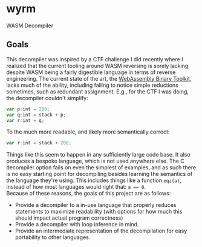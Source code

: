 # wyrm
WASM Decompiler

## Goals
This decompiler was inspired by a CTF challenge I did recently where I realized that the current tooling around WASM reversing is sorely lacking, despite WASM being a fairly digestible language in terms of reverse engineering. The current state of the art, the [WebAssembly Binary Toolkit](https://github.com/WebAssembly/wabt), lacks much of the ability, including failing to notice simple reductions sometimes, such as redundant assignment. E.g., for the CTF I was doing, the decompiler couldn't simplify:
```js
var p:int = 208;
var q:int = stack + p;
var r:int = q;
```
To the much more readable, and likely more semantically correct:
```js
var r:int = stack + 208;
```
Things like this seem to happen in any sufficiently large code base. It also produces a bespoke language, which is not used anywhere else. The C decompiler option fails on even the simplest of examples, and as such there is no easy starting point for decompiling besides learning the semantics of the language they're using. This includes things like a function `eqz(a)`, instead of how most languages would right that: `a == 0`.  
Because of these reasons, the goals of this project are as follows:
- Provide a decompiler to a in-use language that properly reduces statements to maximize readability (with options for how much this should impact actual program correctness)
- Provide a decompiler with loop inference in mind.
- Provide an intermediate representation of the decompilation for easy portability to other languages. 
